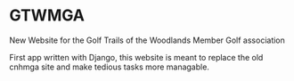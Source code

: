 # GTWMGA
New Website for the Golf Trails of the Woodlands Member Golf association

First app written with Django, this website is meant to replace the old cnhmga site and make tedious tasks more managable. 
